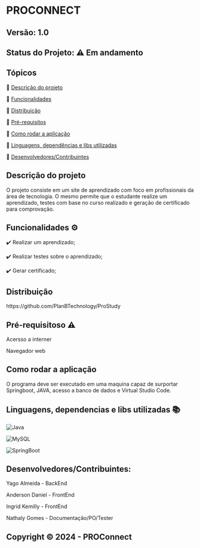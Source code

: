 # PROCONNECT
## Versão: 1.0 
## Status do Projeto: ⚠️ Em andamento

## Tópicos

🔹 <a href = "#Descrição" >Descrição do projeto </a>

🔹 <a href = "#Funcionalidade">Funcionalidades </a>

🔹 <a href = "#Distribuição">Distribuição</a>

🔹 <a href = "#Pré-requisitos">Pré-requisitos</a>

🔹 <a href = "#Como rodar a aplicação">Como rodar a aplicação</a>

🔹 <a href = "#Linguagens, dependências e libs utilizadas">Linguagens, dependências e libs utilizadas</a>

🔹 <a href = "#Desenvolvedores/Contribuintes:">Desenvolvedores/Contribuintes</a>


<h2 id = "Descrição">Descrição do projeto</h2>
O projeto consiste em um site de aprendizado com foco em profissionais da área de tecnologia. 
O mesmo permite que o estudante realize um aprendizado, testes com base no curso realizado e geração de certificado para comprovação.

<h2 id = "Funcionalidade">Funcionalidades ⚙️</h2> 
✔️ Realizar um aprendizado;

✔️ Realizar testes sobre o aprendizado;

✔️ Gerar certificado; 

<h2 id = "Distribuição">Distribuição</h2>
https://github.com/PlanBTechnology/ProStudy

<h2 id = "Pré-requisitos">Pré-requisitoso ⚠️ </h2>    
<p>Acersso a interner</p>
<p>Navegador web</p>

<h2 id = "Como rodar a aplicação">Como rodar a aplicação</h2>  
<p>O programa deve ser executado em uma maquina capaz de surportar Springboot, JAVA, acesso a banco de dados e Virtual Studio Code.</p>

<h2 id = "Linguagens, dependencias e libs utilizadas"> Linguagens, dependencias e libs utilizadas 📚</h2> 

![Java](https://img.shields.io/badge/Java-ED8B00?style=for-the-badge&logo=java&logoColor=white)

![MySQL](	https://img.shields.io/badge/MySQL-00000F?style=for-the-badge&logo=mysql&logoColor=white)

![SpringBoot]( https://img.shields.io/badge/Spring_Boot-F2F4F9?style=for-the-badge&logo=spring-boot)


<h2 id = "Desenvolvedores/Contribuintes:">Desenvolvedores/Contribuintes:</h2> 
<p>Yago Almeida - BackEnd</p>
<p>Anderson Daniel - FrontEnd</p>
<p>Ingrid Kemilly - FrontEnd</p>
<p>Nathaly Gomes - Documentação/PO/Tester</p>


## Copyright ©️ 2024 - PROConnect
